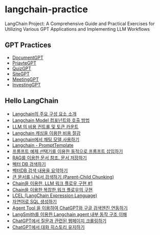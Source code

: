# langchain-practice

LangChain Project: A Comprehensive Guide and Practical Exercises for Utilizing Various GPT Applications and Implementing LLM Workflows


## GPT Practices 
- [DocumentGPT](/GPT%20practices)
- [PriavteGPT](/GPT_practices)
- [QuizGPT](/GPT_practices)
- [SiteGPT](/GPT_practices)
- [MeetingGPT](/GPT_practices)
- [InvestingGPT](/GPT_practices)

## Hello LangChain 

- [ Langchain의 주요 구성 요소 소개](Hello%20LangChain/Docs/LangChain%20주요%20컴포넌트.md)
- [Langchain Model 컴포넌트와 호출 방법](Hello%20LangChain/Docs/Model%20및%20호출%20방법.md)
- [LLM 의 비용 컨트롤 및 토큰 카운트](Hello%20LangChain/Docs/LLM%20의%20비용%20컨트롤%20및%20토큰%20카운트.md)
- [Langchain 캐싱을 이용한 비용 절감](Hello%20LangChain/Docs/Langchain%20캐싱을%20이용한%20비용%20절감.md)
- [Langchain에서 채팅 모델 사용하기](Hello%20LangChain/Docs/Langchain에서%20채팅%20모델%20사용하기.md)
- [Langchain - PromptTemplate](Hello%20LangChain/Docs/Langchain%20-%20PromptTemplate.md) 
- [프롬프트 예제 선택기를 이용한 동적으로 프롬프트 삽입하기](Hello%20LangChain/Docs/프롬프트%20예제%20선택기를%20이용한%20동적으로%20프롬프트%20삽입하기.md) 
- [RAG를 이용한 문서 참조. 문서 저장하기](Hello%20LangChain/Docs/RAG를%20이용한%20문서%20참조.%20문서%20저장하기.md) 
- [벡터 DB 검색하기](Hello%20LangChain/Docs/벡터%20DB%20검색하기.md)
- [벡터DB 검색 내용을 요약하기](Hello%20LangChain/Docs/벡터DB%20검색%20내용을%20요약하기.md)
- [큰 문서를 나눠서 검색하기  (Parent-Child Chunking)](Hello%20LangChain/Docs/큰%20문서를%20나눠서%20검색하기%20%20(Parent-Child%20Chunking).md)
- [Chain을 이용한, LLM 워크 플로우 구현 #1](Hello%20LangChain/Docs/Chain을%20이용한,%20LLM%20워크%20플로우%20구현%20%231.md)
- [Chain을 이용한 복잡한 워크 플로우의 구현](Hello%20LangChain/Docs/Chain을%20이용한%20복잡한%20워크%20플로우의%20구현.md)
- [LCEL (LangChain Expression Language)](Hello%20LangChain/Docs/LCEL%20(LangChain%20Expression%20Language).md)
- [자연어로 SQL 생성하기](Hello%20LangChain/Docs/자연어로%20SQL%20생성하기.md)
- [Agent Tool 을 이용하여 ChatGPT와 구글 검색엔진 연동하기](Hello%20LangChain/Docs/Agent%20Tool%20을%20이용하여%20ChatGPT와%20구글%20검색엔진%20연동하기.md)
- [LangSmith를 이용한 Langchain agent 내부 동작 구조 이해](Hello%20LangChain/Docs/LangSmith를%20이용한%20Langchain%20agent%20내부%20동작%20구조%20이해.md)
- [ChatGPT에서 질문과 관련된 웹페이지 크롤링하기](Hello%20LangChain/Docs/ChatGPT에서%20질문과%20관련된%20웹페이지%20크롤링하기.md)
- [ChatGPT에서 대화 히스토리 유지하기](Hello%20LangChain/Docs/ChatGPT에서%20대화%20히스토리%20유지하기.md)